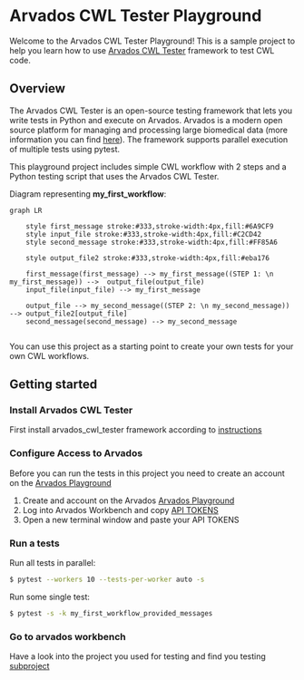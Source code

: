 # Arvados CWL Tester Playground

Welcome to the Arvados CWL Tester Playground! This is a sample project to help you learn how to use [Arvados CWL Tester](https://github.com/arvados/arvados_cwl_tester) framework to test CWL code.

## Overview

The Arvados CWL Tester is an open-source testing framework that lets you write tests in Python and execute on Arvados. Arvados is a modern open source platform for managing and processing large biomedical data (more information you can find [here](https://arvados.org/)).
The framework supports parallel execution of multiple tests using pytest. 

This playground project includes simple CWL workflow with 2 steps and a Python testing script that uses the Arvados CWL Tester. 

Diagram representing **my_first_workflow**:

```mermaid
graph LR

    style first_message stroke:#333,stroke-width:4px,fill:#6A9CF9
    style input_file stroke:#333,stroke-width:4px,fill:#C2CD42
    style second_message stroke:#333,stroke-width:4px,fill:#FF85A6

    style output_file2 stroke:#333,stroke-width:4px,fill:#eba176

    first_message(first_message) --> my_first_message((STEP 1: \n my_first_message)) -->  output_file(output_file)
    input_file(input_file) --> my_first_message

    output_file --> my_second_message((STEP 2: \n my_second_message)) --> output_file2[output_file]
    second_message(second_message) --> my_second_message
  

```

You can use this project as a starting point to create your own tests for your own CWL workflows. 

## Getting started

### Install Arvados CWL Tester

First install arvados_cwl_tester framework according to [instructions](https://github.com/arvados/arvados_cwl_tester#installation)


### Configure Access to Arvados

Before you can run the tests in this project you need to create an account on the [Arvados Playground](https://workbench.pirca.arvadosapi.com//)

1. Create and account on the Arvados [Arvados Playground](https://workbench.pirca.arvadosapi.com//)
2. Log into Arvados Workbench and copy [API TOKENS](https://workbench.pirca.arvadosapi.com/current_token)
3. Open a new terminal window and paste your API TOKENS


### Run a tests

Run all tests in parallel:
```bash
$ pytest --workers 10 --tests-per-worker auto -s 
```

Run some single test:
```bash
$ pytest -s -k my_first_workflow_provided_messages
```

### Go to arvados workbench

Have a look into the project you used for testing and find you testing [subproject](https://workbench2.pirca.arvadosapi.com/projects/pirca-j7d0g-b05ocf2z1ak34yx)







   

